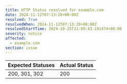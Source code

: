 ```yaml
---
title: HTTP Status resolved for example.com
date: 2024-11-12T07:13:28+00:00Z
resolved: True
resolvedWhen: 2024-11-12T07:13:28+00:00Z
resolvedStartTime: 2024-10-25T21:09:43.191474+00:00
severity: notice
affected:
  - example.com
section: issue
---
```


| Expected Statuses | Actual Status  |
|-------------------|----------------|
| 200, 301, 302 | 200 |

